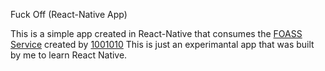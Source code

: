 Fuck Off (React-Native App)

This is a simple app created in React-Native that consumes the <a href='https://www.foaas.com/'>FOASS Service</a> created by <a href='https://github.com/1001010'>1001010</a>
This is just an experimantal app that was built by me to learn React Native.
